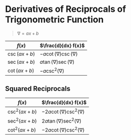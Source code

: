 # Derivatives of Reciprocals of Trigonometric Function

> $\nabla = ax+b$

| $f(x)$ | $\frac{d}{dx} f(x)$ |
|--|--|
| $\csc(ax+b)$ | $-a \cot(\nabla) \csc(\nabla)$ |
| $\sec(ax+b)$ | $a \tan(\nabla) \sec(\nabla)$ |
| $\cot(ax+b)$ | $-a \csc^2(\nabla)$ |

## Squared Reciprocals

| $f(x)$ | $\frac{d}{dx} f(x)$ |
|--|--|
| $\csc^2(ax+b)$ | $-2a \cot(\nabla) \csc^2(\nabla)$ |
| $\sec^2(ax+b)$ | $2a \tan(\nabla) \sec^2(\nabla)$ |
| $\cot^2(ax+b)$ | $-2a \cot(\nabla) \csc^2(\nabla)$ |

